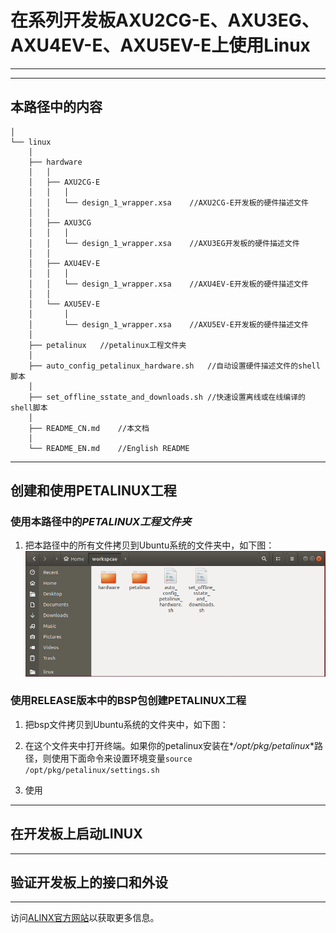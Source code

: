 # 在系列开发板AXU2CG-E、AXU3EG、AXU4EV-E、AXU5EV-E上使用Linux
--- 
---
## 本路径中的内容 
	│
	└── linux
		│
		├── hardware
		│	│
		│	├── AXU2CG-E 
		│	│	│
		│	│	└── design_1_wrapper.xsa	//AXU2CG-E开发板的硬件描述文件
		│	│
		│	├── AXU3CG 
		│	│	│
		│	│	└── design_1_wrapper.xsa	//AXU3EG开发板的硬件描述文件
		│	│
		│	├── AXU4EV-E 
		│	│	│
		│	│	└── design_1_wrapper.xsa	//AXU4EV-E开发板的硬件描述文件
		│	│
		│	└── AXU5EV-E 
		│		│	
		│	 	└── design_1_wrapper.xsa	//AXU5EV-E开发板的硬件描述文件
		│
		├── petalinux	//petalinux工程文件夹
		│
		├── auto_config_petalinux_hardware.sh	//自动设置硬件描述文件的shell脚本
		│
		├── set_offline_sstate_and_downloads.sh	//快速设置离线或在线编译的shell脚本
		│
		├── README_CN.md	//本文档
		│
		└── README_EN.md	//English README 
---
## 创建和使用PETALINUX工程
### 使用本路径中的*PETALINUX工程文件夹*
1. 把本路径中的所有文件拷贝到Ubuntu系统的文件夹中，如下图：
![](./images_for_README/1.png)

### 使用RELEASE版本中的BSP包创建PETALINUX工程
1. 把bsp文件拷贝到Ubuntu系统的文件夹中，如下图：

2. 在这个文件夹中打开终端。如果你的petalinux安装在*_/opt/pkg/petalinux_*路径，则使用下面命令来设置环境变量`source /opt/pkg/petalinux/settings.sh`
3. 使用
---
## 在开发板上启动LINUX
---
## 验证开发板上的接口和外设

---
访问[ALINX官方网站](https://www.alinx.com)以获取更多信息。